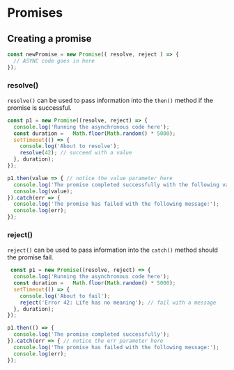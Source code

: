 # Promises

## Creating a promise

```jsx 
const newPromise = new Promise(( resolve, reject ) => {
  // ASYNC code goes in here
});
```

### resolve()

`resolve()` can be used to pass information into the `then()` method if the promise is successful.

```jsx
const p1 = new Promise((resolve, reject) => {
  console.log('Running the asynchronous code here');
  const duration =   Math.floor(Math.random() * 5000);
  setTimeout(() => {
    console.log('About to resolve');
    resolve(42); // succeed with a value
  }, duration);
});

p1.then(value => { // notice the value parameter here
  console.log('The promise completed successfully with the following value:');
  console.log(value);
}).catch(err => {
  console.log('The promise has failed with the following message:');
  console.log(err);
});
```

### reject()

`reject()` can be used to pass information into the `catch()` method should the promise fail.

```jsx
 const p1 = new Promise((resolve, reject) => {
  console.log('Running the asynchronous code here');
  const duration =   Math.floor(Math.random() * 5000);
  setTimeout(() => {
    console.log('About to fail');
    reject('Error 42: Life has no meaning'); // fail with a message
  }, duration);
});

p1.then(() => {
  console.log('The promise completed successfully');
}).catch(err => { // notice the err parameter here
  console.log('The promise has failed with the following message:');
  console.log(err);
});
```
